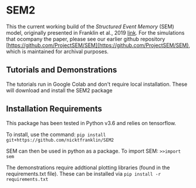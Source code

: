 # SEM2

This the current working build of the *Structured Event Memory* (SEM) model, originally presented in Franklin et al., 2019 [link](http://gershmanlab.webfactional.com/pubs/Franklin20.pdf).  For the simulations that ocompany the paper, please see our earlier github repository [https://github.com/ProjectSEM/SEM](https://github.com/ProjectSEM/SEM), which is maintained for archival purposes.

## Tutorials and Demonstrations
The tutorials run in Google Colab and don't require local installation.  These will download and install the SEM2 package

## Installation Requirements
This package has been tested in Python v3.6 and relies on tensorflow. 

To install, use the command: 
`pip install git+https://github.com/nicktfranklin/SEM2`

SEM can then be used in python as a package.  To import SEM:
`>>import sem`


The demonstrations require addtional plotting libraries (found in the requirements.txt file). These can be installed via
`pip install -r requirements.txt`


